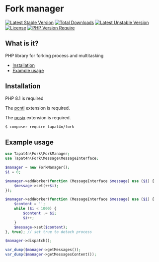 # Fork manager
[![Latest Stable Version](http://poser.pugx.org/tapat4n/fork/v)](https://packagist.org/packages/tapat4n/fork)
[![Total Downloads](http://poser.pugx.org/tapat4n/fork/downloads)](https://packagist.org/packages/tapat4n/fork)
[![Latest Unstable Version](http://poser.pugx.org/tapat4n/fork/v/unstable)](https://packagist.org/packages/tapat4n/fork)
[![License](http://poser.pugx.org/tapat4n/fork/license)](https://packagist.org/packages/tapat4n/fork)
[![PHP Version Require](http://poser.pugx.org/tapat4n/fork/require/php)](https://packagist.org/packages/tapat4n/fork)

## What is it?

PHP library for forking process and multitasking

- [Installation](#installation)
- [Example usage](#example-usage)

## Installation
PHP 8.1 is required

The [pcntl](http://php.net/pcntl) extension is required.

The [posix](http://php.net/posix) extension is required.

```bash
$ composer require tapat4n/fork
```

## Example usage
```php
use Tapat4n\Fork\ForkManager;
use Tapat4n\Fork\Message\MessageInterface;

$manager = new ForkManager();
$i = 0;

$manager->addWorker(function (MessageInterface $message) use ($i) {
    $message->set(++$i);
});

$manager->addWorker(function (MessageInterface $message) use ($i) {
    $content = '';
    while ($i < 1000) {
        $content .= $i;
        $i++;
    }
    $message->set($content);
}, true); // set true to detach process

$manager->dispatch();

var_dump($manager->getMessages());
var_dump($manager->getMessagesContent());

```
